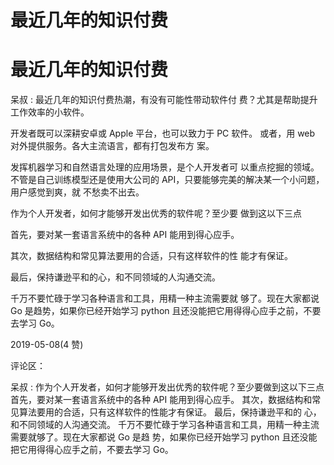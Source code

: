 # 最近几年的知识付费

# 最近几年的知识付费

呆叔 : 最近几年的知识付费热潮，有没有可能性带动软件付 费？尤其是帮助提升工作效率的小软件。

开发者既可以深耕安卓或 Apple 平台，也可以致力于 PC 软件。 或者，用 web 对外提供服务。各大主流语言，都有打包发布方 案。

发挥机器学习和自然语言处理的应用场景，是个人开发者可 以重点挖掘的领域。不管是自己训练模型还是使用大公司的 API，只要能够完美的解决某一个小问题，用户感觉到爽，就 不愁卖不出去。

作为个人开发者，如何才能够开发出优秀的软件呢？至少要 做到这以下三点

首先，要对某一套语言系统中的各种 API 能用到得心应手。

其次，数据结构和常见算法要用的合适，只有这样软件的性 能才有保证。

最后，保持谦逊平和的心，和不同领域的人沟通交流。

千万不要忙碌于学习各种语言和工具，用精一种主流需要就 够了。现在大家都说 Go 是趋势，如果你已经开始学习 python 且还没能把它用得得心应手之前，不要去学习 Go。

2019-05-08(4 赞)

评论区：

呆叔 : 作为个人开发者，如何才能够开发出优秀的软件呢？至少要做到这以下三点 首先，要对某一套语言系统中的各种 API 能用到得心应手。 其次，数据结构和常见算法要用的合适，只有这样软件的性能才有保证。 最后，保持谦逊平和的 心，和不同领域的人沟通交流。 千万不要忙碌于学习各种语言和工具，用精一种主流需要就够了。现在大家都说 Go 是趋 势，如果你已经开始学习 python 且还没能把它用得得心应手之前，不要去学习 Go。